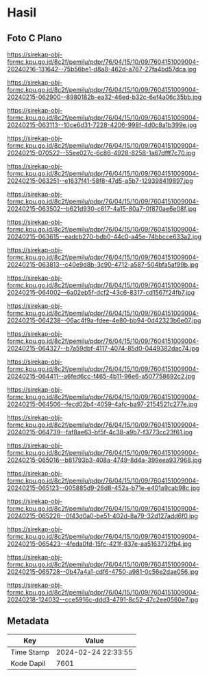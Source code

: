 # Hasil

## Foto C Plano

https://sirekap-obj-formc.kpu.go.id/8c2f/pemilu/pdpr/76/04/15/10/09/7604151009004-20240216-131642--75b56be1-d8a8-462d-a767-27fa4bd57dca.jpg

https://sirekap-obj-formc.kpu.go.id/8c2f/pemilu/pdpr/76/04/15/10/09/7604151009004-20240215-062900--8980182b-ea32-46ed-b32c-6ef4a06c35bb.jpg

https://sirekap-obj-formc.kpu.go.id/8c2f/pemilu/pdpr/76/04/15/10/09/7604151009004-20240215-063113--10ce6d31-7228-4206-998f-4d0c8a1b399e.jpg

https://sirekap-obj-formc.kpu.go.id/8c2f/pemilu/pdpr/76/04/15/10/09/7604151009004-20240215-070522--55ee027c-6c86-4928-8258-1a67dfff7c70.jpg

https://sirekap-obj-formc.kpu.go.id/8c2f/pemilu/pdpr/76/04/15/10/09/7604151009004-20240215-063251--e1637f41-58f8-47d5-a5b7-129398419897.jpg

https://sirekap-obj-formc.kpu.go.id/8c2f/pemilu/pdpr/76/04/15/10/09/7604151009004-20240215-063502--b621d930-c617-4a15-80a7-0f870ae6e08f.jpg

https://sirekap-obj-formc.kpu.go.id/8c2f/pemilu/pdpr/76/04/15/10/09/7604151009004-20240215-063615--eadcb270-bdb0-44c0-a45e-74bbcce633a2.jpg

https://sirekap-obj-formc.kpu.go.id/8c2f/pemilu/pdpr/76/04/15/10/09/7604151009004-20240215-063813--c40e9d8b-3c90-4712-a587-504bfa5af99b.jpg

https://sirekap-obj-formc.kpu.go.id/8c2f/pemilu/pdpr/76/04/15/10/09/7604151009004-20240215-064002--6a02eb5f-dcf2-43c6-8317-cd1567f24fb7.jpg

https://sirekap-obj-formc.kpu.go.id/8c2f/pemilu/pdpr/76/04/15/10/09/7604151009004-20240215-064238--06ac4f9a-fdee-4e80-bb94-0d42323b6e07.jpg

https://sirekap-obj-formc.kpu.go.id/8c2f/pemilu/pdpr/76/04/15/10/09/7604151009004-20240215-064327--b7a59dbf-4117-4074-85d0-0449382dac74.jpg

https://sirekap-obj-formc.kpu.go.id/8c2f/pemilu/pdpr/76/04/15/10/09/7604151009004-20240215-064411--a6fed6cc-f465-4b11-96e6-a507758692c2.jpg

https://sirekap-obj-formc.kpu.go.id/8c2f/pemilu/pdpr/76/04/15/10/09/7604151009004-20240215-064506--fecd02b4-4059-4afc-ba97-2154521c277e.jpg

https://sirekap-obj-formc.kpu.go.id/8c2f/pemilu/pdpr/76/04/15/10/09/7604151009004-20240215-064739--faf8ae63-bf5f-4c38-a9b7-f3773cc23f61.jpg

https://sirekap-obj-formc.kpu.go.id/8c2f/pemilu/pdpr/76/04/15/10/09/7604151009004-20240215-065016--b81793b3-408a-4749-8d4a-399eea937968.jpg

https://sirekap-obj-formc.kpu.go.id/8c2f/pemilu/pdpr/76/04/15/10/09/7604151009004-20240215-065123--005885d9-26d8-452a-b71e-e401a9cab98c.jpg

https://sirekap-obj-formc.kpu.go.id/8c2f/pemilu/pdpr/76/04/15/10/09/7604151009004-20240215-065226--0f43d0a0-be51-402d-8a79-32d127add6f0.jpg

https://sirekap-obj-formc.kpu.go.id/8c2f/pemilu/pdpr/76/04/15/10/09/7604151009004-20240215-065423--4feda0fd-15fc-421f-837e-aa5163732fb4.jpg

https://sirekap-obj-formc.kpu.go.id/8c2f/pemilu/pdpr/76/04/15/10/09/7604151009004-20240215-065728--0b47a4a1-cdf6-4750-a981-0c56e2dae056.jpg

https://sirekap-obj-formc.kpu.go.id/8c2f/pemilu/pdpr/76/04/15/10/09/7604151009004-20240218-124032--cce5916c-ddd3-4791-8c52-47c2ee0560e7.jpg


## Metadata

| Key        | Value               |
| ---------- | ------------------- |
| Time Stamp | 2024-02-24 22:33:55 |
| Kode Dapil | 7601                |



